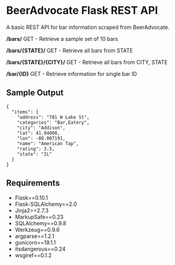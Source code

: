 BeerAdvocate Flask REST API
===========================

A basic REST API for bar information scraped from BeerAdvocate.

__/bars/__
GET - Retrieve a sample set of 10 bars

__/bars/{STATE}/__
GET - Retrieve all bars from STATE

__/bars/{STATE}/{CITY}/__
GET - Retrieve all bars from CITY, STATE

__/bar/{ID}__
GET - Retrieve information for single bar ID

Sample Output
-------------

```
{
  "items": {
    "address": "701 W Lake St", 
    "categories": "Bar,Eatery", 
    "city": "Addison", 
    "lat": 41.94008, 
    "lon": -88.007191, 
    "name": "American Tap", 
    "rating": 3.5, 
    "state": "IL"
  }
}
```
Requirements
------------
- Flask==0.10.1
- Flask-SQLAlchemy==2.0
- Jinja2==2.7.3
- MarkupSafe==0.23
- SQLAlchemy==0.9.8
- Werkzeug==0.9.6
- argparse==1.2.1
- gunicorn==19.1.1
- itsdangerous==0.24
- wsgiref==0.1.2

